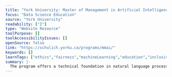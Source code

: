 ```yaml
---
title: "York University: Master of Management in Artificial Intelligence"
focus: "Data Science Education"
source: "York University"
readability: ["I"]
type: "Website Resource"
toolPurpose: []
toolAccessibilityIssues: []
openSource: false
link: "https://schulich.yorku.ca/programs/mmai/"
keywords: []
learnTags: ["ethics","fairness","machineLearning","education","inclusivePractice","canadianLandscape"]
summary: |-
  The program offers a technical foundation in natural language processing, computational methods and modeling, paired with core business skills. Students explore a critically evolving ethical landscape as they confront moral topics in AI, such as algorithmic bias, data privacy and intelligent agent autonomy.
---
```


